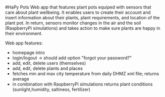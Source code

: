 #HaPy Pots
Web app that features plant pots equiped with sensors that care about plant wellbeing.
It enables users to create their account and insert information about their plants, plant
requirements, and location of the plant pot. In return, sensors monitor changes in the air
and the soil (RaspberryPi simulations) and takes action to make sure plants are happy in
their environment.


Web app features:
- homepage intro
- login/logout -> should add option "forgot your password?"
- add, edit, delete users (themselves)
- add, edit, delete plants and places
- fetches min and max city temperature from daily DHMZ xml file; returns average
- in combination with RaspberryPi simulations returns plant conditions (sunlight,humidity, saltiness, fertilizer)
